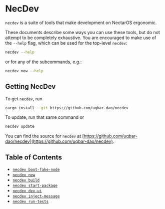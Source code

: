 # NecDev

`necdev` is a suite of tools that make development on NectarOS ergonomic.

These documents describe some ways you can use these tools, but do not attempt to be completely exhaustive.
You are encouraged to make use of the `--help` flag, which can be used for the top-level `necdev`:

```bash
necdev --help
```

or for any of the subcommands, e.g.:

```bash
necdev new --help
```

## Getting NecDev

To get `necdev`, run

```bash
cargo install --git https://github.com/uqbar-dao/necdev
```

To update, run that same command or

```bash
necdev update
```

You can find the source for `necdev` at [https://github.com/uqbar-dao/necdev](https://github.com/uqbar-dao/necdev).

## Table of Contents

* [`necdev boot-fake-node`](./boot-fake-node.md)
* [`necdev new`](./new.md)
* [`necdev build`](./build.md)
* [`necdev start-package`](./start-package.md)
* [`necdev dev-ui`](./dev-ui.md)
* [`necdev inject-message`](./inject-message.md)
* [`necdev run-tests`](./run-tests.md)
